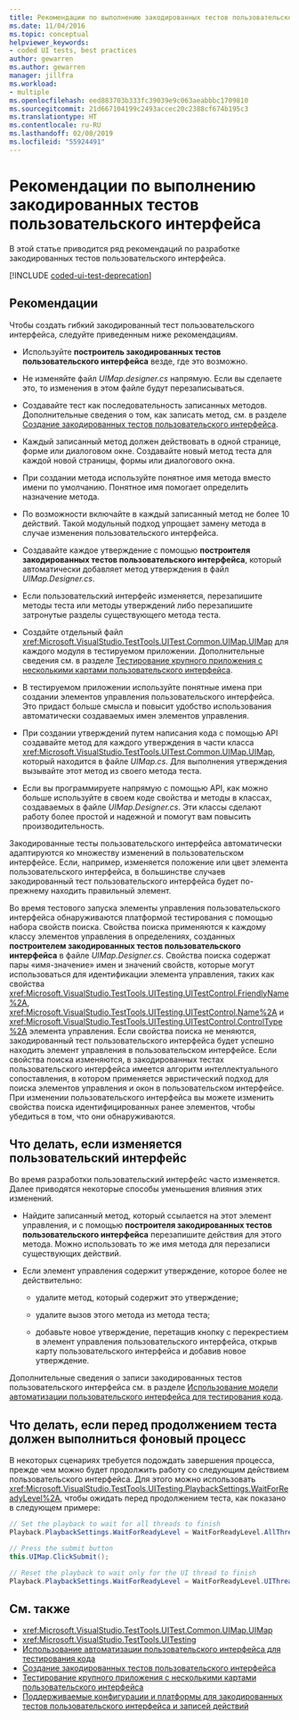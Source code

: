 ```yaml
---
title: Рекомендации по выполнению закодированных тестов пользовательского интерфейса
ms.date: 11/04/2016
ms.topic: conceptual
helpviewer_keywords:
- coded UI tests, best practices
author: gewarren
ms.author: gewarren
manager: jillfra
ms.workload:
- multiple
ms.openlocfilehash: eed883703b333fc39039e9c063aeabbbc1709810
ms.sourcegitcommit: 21d667104199c2493accec20c2388cf674b195c3
ms.translationtype: HT
ms.contentlocale: ru-RU
ms.lasthandoff: 02/08/2019
ms.locfileid: "55924491"
---
```

# <a name="best-practices-for-coded-ui-tests"></a>Рекомендации по выполнению закодированных тестов пользовательского интерфейса

В этой статье приводится ряд рекомендаций по разработке закодированных тестов пользовательского интерфейса.

[!INCLUDE [coded-ui-test-deprecation](includes/coded-ui-test-deprecation.md)]

## <a name="best-practices"></a>Рекомендации

Чтобы создать гибкий закодированный тест пользовательского интерфейса, следуйте приведенным ниже рекомендациям.

-   Используйте **построитель закодированных тестов пользовательского интерфейса** везде, где это возможно.

-   Не изменяйте файл *UIMap.designer.cs* напрямую. Если вы сделаете это, то изменения в этом файле будут перезаписываться.

-   Создавайте тест как последовательность записанных методов. Дополнительные сведения о том, как записать метод, см. в разделе [Создание закодированных тестов пользовательского интерфейса](../test/use-ui-automation-to-test-your-code.md).

-   Каждый записанный метод должен действовать в одной странице, форме или диалоговом окне. Создавайте новый метод теста для каждой новой страницы, формы или диалогового окна.

-   При создании метода используйте понятное имя метода вместо имени по умолчанию. Понятное имя помогает определить назначение метода.

-   По возможности включайте в каждый записанный метод не более 10 действий. Такой модульный подход упрощает замену метода в случае изменения пользовательского интерфейса.

-   Создавайте каждое утверждение с помощью **построителя закодированных тестов пользовательского интерфейса**, который автоматически добавляет метод утверждения в файл *UIMap.Designer.cs*.

-   Если пользовательский интерфейс изменяется, перезапишите методы теста или методы утверждений либо перезапишите затронутые разделы существующего метода теста.

-   Создайте отдельный файл <xref:Microsoft.VisualStudio.TestTools.UITest.Common.UIMap.UIMap> для каждого модуля в тестируемом приложении. Дополнительные сведения см. в разделе [Тестирование крупного приложения с несколькими картами пользовательского интерфейса](../test/testing-a-large-application-with-multiple-ui-maps.md).

-   В тестируемом приложении используйте понятные имена при создании элементов управления пользовательского интерфейса. Это придаст больше смысла и повысит удобство использования автоматически создаваемых имен элементов управления.

-   При создании утверждений путем написания кода с помощью API создавайте метод для каждого утверждения в части класса <xref:Microsoft.VisualStudio.TestTools.UITest.Common.UIMap.UIMap>, который находится в файле *UIMap.cs*. Для выполнения утверждения вызывайте этот метод из своего метода теста.

-   Если вы программируете напрямую с помощью API, как можно больше используйте в своем коде свойства и методы в классах, создаваемых в файле *UIMap.Designer.cs*. Эти классы сделают работу более простой и надежной и помогут вам повысить производительность.

Закодированные тесты пользовательского интерфейса автоматически адаптируются ко множеству изменений в пользовательском интерфейсе. Если, например, изменяется положение или цвет элемента пользовательского интерфейса, в большинстве случаев закодированный тест пользовательского интерфейса будет по-прежнему находить правильный элемент.

Во время тестового запуска элементы управления пользовательского интерфейса обнаруживаются платформой тестирования с помощью набора свойств поиска. Свойства поиска применяются к каждому классу элементов управления в определениях, созданных **построителем закодированных тестов пользовательского интерфейса** в файле *UIMap.Designer.cs*. Свойства поиска содержат пары «имя-значение» имен и значений свойств, которые могут использоваться для идентификации элемента управления, таких как свойства <xref:Microsoft.VisualStudio.TestTools.UITesting.UITestControl.FriendlyName%2A>, <xref:Microsoft.VisualStudio.TestTools.UITesting.UITestControl.Name%2A> и <xref:Microsoft.VisualStudio.TestTools.UITesting.UITestControl.ControlType%2A> элемента управления. Если свойства поиска не меняются, закодированный тест пользовательского интерфейса будет успешно находить элемент управления в пользовательском интерфейсе. Если свойства поиска изменяются, в закодированных тестах пользовательского интерфейса имеется алгоритм интеллектуального сопоставления, в котором применяется эвристический подход для поиска элементов управления и окон в пользовательском интерфейсе. При изменении пользовательского интерфейса вы можете изменить свойства поиска идентифицированных ранее элементов, чтобы убедиться в том, что они обнаруживаются.

## <a name="if-your-user-interface-changes"></a>Что делать, если изменяется пользовательский интерфейс

Во время разработки пользовательский интерфейс часто изменяется. Далее приводятся некоторые способы уменьшения влияния этих изменений.

-   Найдите записанный метод, который ссылается на этот элемент управления, и с помощью **построителя закодированных тестов пользовательского интерфейса** перезапишите действия для этого метода. Можно использовать то же имя метода для перезаписи существующих действий.

-   Если элемент управления содержит утверждение, которое более не действительно:

    -   удалите метод, который содержит это утверждение;

    -   удалите вызов этого метода из метода теста;

    -   добавьте новое утверждение, перетащив кнопку с перекрестием в элемент управления пользовательского интерфейса, открыв карту пользовательского интерфейса и добавив новое утверждение.

Дополнительные сведения о записи закодированных тестов пользовательского интерфейса см. в разделе [Использование модели автоматизации пользовательского интерфейса для тестирования кода](../test/use-ui-automation-to-test-your-code.md).

## <a name="if-a-background-process-needs-to-complete-before-the-test-can-continue"></a>Что делать, если перед продолжением теста должен выполниться фоновый процесс

В некоторых сценариях требуется подождать завершения процесса, прежде чем можно будет продолжить работу со следующим действием пользовательского интерфейса. Для этого можно использовать <xref:Microsoft.VisualStudio.TestTools.UITesting.PlaybackSettings.WaitForReadyLevel%2A>, чтобы ожидать перед продолжением теста, как показано в следующем примере:

```csharp
// Set the playback to wait for all threads to finish
Playback.PlaybackSettings.WaitForReadyLevel = WaitForReadyLevel.AllThreads;

// Press the submit button
this.UIMap.ClickSubmit();

// Reset the playback to wait only for the UI thread to finish
Playback.PlaybackSettings.WaitForReadyLevel = WaitForReadyLevel.UIThreadOnly;
```

## <a name="see-also"></a>См. также

- <xref:Microsoft.VisualStudio.TestTools.UITest.Common.UIMap.UIMap>
- <xref:Microsoft.VisualStudio.TestTools.UITesting>
- [Использование автоматизации пользовательского интерфейса для тестирования кода](../test/use-ui-automation-to-test-your-code.md)
- [Создание закодированных тестов пользовательского интерфейса](../test/use-ui-automation-to-test-your-code.md)
- [Тестирование крупного приложения с несколькими картами пользовательского интерфейса](../test/testing-a-large-application-with-multiple-ui-maps.md)
- [Поддерживаемые конфигурации и платформы для закодированных тестов пользовательского интерфейса и записей действий](../test/supported-configurations-and-platforms-for-coded-ui-tests-and-action-recordings.md)